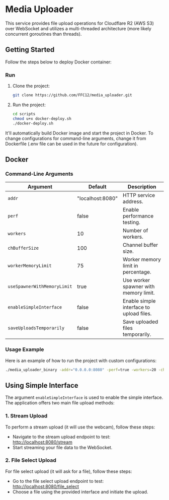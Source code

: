 # Media Uploader

This service provides file upload operations for Cloudflare R2 (AWS S3) over WebSocket and utilizes a multi-threaded architecture (more likely concurrent goroutines than threads).

## Getting Started

Follow the steps below to deploy Docker container:

### Run

1. Clone the project:

   ```bash
   git clone https://github.com/FFC12/media_uploader.git
   ```

2. Run the project:
    ```bash
    cd scripts
    chmod u+x docker-deploy.sh
    ./docker-deploy.sh
    ``` 

It'll automatically build Docker image and start the project in Docker. To change configurations for command-line arguments, change it from Dockerfile (.env file can be used in the future for configuration).

## Docker

### Command-Line Arguments

| Argument                     | Default                | Description                                       |
| ---------------------------- | ---------------------- | ------------------------------------------------- |
| `addr`                       | "localhost:8080"       | HTTP service address.                             |
| `perf`                       | false                  | Enable performance testing.                       |
| `workers`                    | 10                     | Number of workers.                                |
| `chBufferSize`               | 100                    | Channel buffer size.                              |
| `workerMemoryLimit`          | 75                     | Worker memory limit in percentage.                              |
| `useSpawnerWithMemoryLimit`  | true                   | Use worker spawner with memory limit.             |
| `enableSimpleInterface`      | false                  | Enable simple interface to upload files.         |
| `saveUploadsTemporarily`     | false                  | Save uploaded files temporarily.                 |

### Usage Example

Here is an example of how to run the project with custom configurations:

```bash
./media_uploader_binary -addr="0.0.0.0:8080" -perf=true -workers=20 -chBufferSize=200 -workerMemoryLimit=100 -useSpawnerWithMemoryLimit=false -enableSimpleInterface=true -saveUploadsTemporarily=true
```

## Using Simple Interface

The argument `enableSimpleInterface` is used to enable the simple interface. The application offers two main file upload methods:

### 1. Stream Upload

To perform a stream upload (it will use the webcam), follow these steps:

- Navigate to the stream upload endpoint to test: [http://localhost:8080/stream](http://localhost:8080/stream) 
- Start streaming your file data to the WebSocket.

### 2. File Select Upload

For file select upload (it will ask for a file), follow these steps:

- Go to the file select upload endpoint to test: [http://localhost:8080/file_select](http://localhost:8080/file_select) 
- Choose a file using the provided interface and initiate the upload.

